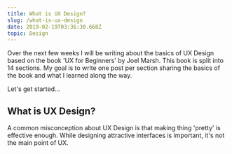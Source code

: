 ```yaml
---
title: What is UX Design?
slug: /what-is-ux-design
date: 2019-02-19T03:36:30.668Z
topic: Design
---
```

Over the next few weeks I will be writing about the basics of UX Design based on the book 'UX for Beginners' by Joel Marsh. This book is split into 14 sections. My goal is to write one post per section sharing the basics of the book and what I learned along the way. 



Let's get started...


<h2 class="subtitle">
 What is UX Design?
</h2>

A common misconception about UX Design is that making thing 'pretty' is effective enough. While designing attractive interfaces is important, it's not the main point of UX.
